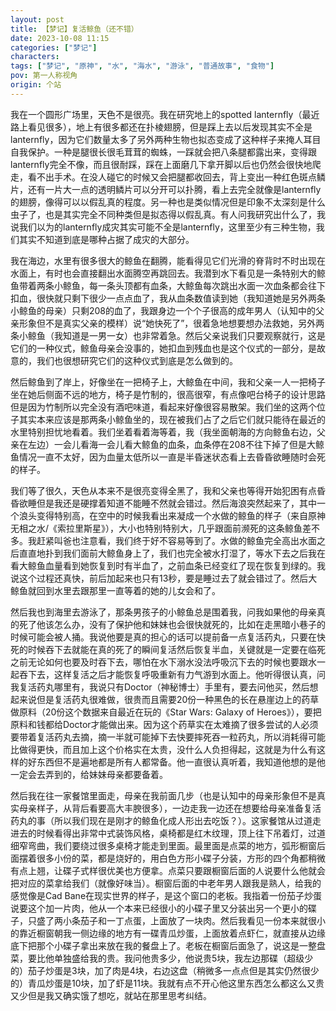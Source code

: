 ```yaml
---
layout: post
title: 【梦记】复活鲸鱼（还不错）
date: 2023-10-08 11:15
categories: ["梦记"]
characters: 
tags: ["梦记", "原神", "水", "海水", "游泳", "普通故事", "食物"]
pov: 第一人称视角
origin: 个站
---
```


我在一个圆形广场里，天色不是很亮。我在研究地上的spotted lanternfly（最近路上看见很多），地上有很多都还在扑棱翅膀，但是踩上去以后发现其实不全是lanternfly，因为它们数量太多了另外两种生物也拟态变成了这种样子来掩人耳目自我保护。一种是腿很长很毛茸茸的蜘蛛，一踩就会把八条腿都露出来，变得跟lanternfly完全不像，而且很耐踩，踩在上面磨几下拿开脚以后也仍然会很快地爬走，看不出手术。在没人碰它的时候又会把腿都收回去，背上变出一种红色斑点鳞片，还有一片大一点的透明鳞片可以分开可以扑腾，看上去完全就像是lanternfly的翅膀，像得可以以假乱真的程度。另一种也是类似情况但是印象不太深刻是什么虫子了，也是其实完全不同种类但是拟态得以假乱真。有人问我研究出什么了，我说我们以为的lanternfly成灾其实可能不全是lanternfly，这里至少有三种生物，我们其实不知道到底是哪种占据了成灾的大部分。

我在海边，水里有很多很大的鲸鱼在翻腾，能看得见它们光滑的脊背时不时出现在水面上，有时也会直接翻出水面腾空再跳回去。我潜到水下看见是一条特别大的鲸鱼带着两条小鲸鱼，每一条头顶都有血条，大鲸鱼每次跳出水面一次血条都会往下扣血，很快就只剩下很少一点点血了，我从血条数值读到她（我知道她是另外两条小鲸鱼的母亲）只剩208的血了，我跟身边一个个子很高的成年男人（认知中的父亲形象但不是真实父亲的模样）说“她快死了”，很着急地想要想办法救她，另外两条小鲸鱼（我知道是一男一女）也非常着急。然后父亲说我们只要观察就行，这是它们的一种仪式，鲸鱼母亲会没事的，她扣血到残血也是这个仪式的一部分，是故意的，我们也很想研究它们的这种仪式到底是怎么做到的。

然后鲸鱼到了岸上，好像坐在一把椅子上，大鲸鱼在中间，我和父亲一人一把椅子坐在她后侧面不远的地方，椅子是竹制的，很高很窄，有点像吧台椅子的设计思路但是因为竹制所以完全没有酒吧味道，看起来好像很容易散架。我们坐的这两个位子其实本来应该是那两条小鲸鱼坐的，现在被我们占了之后它们就只能待在最近的水里特别担忧地看着。我们坐着看着海等着，我（我坐面朝海的方向鲸鱼右边，父亲在左边）一会儿看海一会儿看大鲸鱼的血条，血条停在208不往下掉了但是大鲸鱼情况一直不太好，因为血量太低所以一直是半昏迷状态看上去昏昏欲睡随时会死的样子。

我们等了很久，天色从本来不是很亮变得全黑了，我和父亲也等得开始犯困有点昏昏欲睡但是我还是硬撑着知道不能睡不然就会错过。然后海浪突然起来了，其中一个浪头变得特别高，在空中的时候我看出来凝成一个水做的鲸鱼的样子（来自原神无相之水/《索拉里斯星》），大小也特别特别大，几乎跟面前濒死的这条鲸鱼差不多。我赶紧叫爸也注意看，我们终于好不容易等到了。水做的鲸鱼完全高出水面之后直直地扑到我们面前大鲸鱼身上了，我们也完全被水打湿了，等水下去之后我在看大鲸鱼血量看到她恢复到时有半血了，之前血条已经变红了现在恢复到绿的。我说这个过程还真快，前后加起来也只有13秒，要是睡过去了就会错过了。然后大鲸鱼就回到水里去跟那里一直等着的她的儿女会和了。

然后我也到海里去游泳了，那条男孩子的小鲸鱼总是围着我，问我如果他的母亲真的死了他该怎么办，没有了保护他和妹妹也会很快就死的，比如在走黑暗小巷子的时候可能会被人捅。我说他要是真的担心的话可以提前备一点复活药丸，只要在快死的时候吞下去就能在真的死了的瞬间复活然后恢复半血，关键就是一定要在临死之前无论如何也要及时吞下去，哪怕在水下溺水没法呼吸沉下去的时候也要跟水一起吞下去，这样复活之后才能恢复呼吸重新有力气游到水面上。他听得很认真，问我复活药丸哪里有，我说只有Doctor（神秘博士）手里有，要去问他买，然后想起来说但是复活药丸很难做，很贵而且需要20份一种黑色的长在悬崖边上的药草做原料（20份这个数据来自最近在玩的《Star Wars: Galaxy of Heroes》），要把原料和钱都给Doctor才能做出来。因为这个药草实在太难摘了很多尝试的人必须要带着复活药丸去摘，摘一半就可能掉下去快要摔死吞一粒药丸，所以消耗得可能比做得更快，而且加上这个价格实在太贵，没什么人负担得起，这就是为什么有这样的好东西但不是遍地都是所有人都常备。他一直很认真听着，我知道他想的是他一定会去弄到的，给妹妹母亲都要备着。

然后我在往一家餐馆里面走，母亲在我前面几步（也是认知中的母亲形象但不是真实母亲样子，从背后看要高大丰腴很多），一边走我一边还在想要给母亲准备复活药丸的事（所以我们现在是刚才的鲸鱼化成人形出去吃饭？）。这家餐馆从过道走进去的时候看得出非常中式装饰风格，桌椅都是红木纹理，顶上往下吊着灯，过道细窄弯曲，我们要绕过很多桌椅才能走到里面。最里面是点菜的地方，弧形橱窗后面摆着很多小份的菜，都是烧好的，用白色方形小碟子分装，方形的四个角都稍微有点上翘，让碟子式样很优美也方便拿。点菜只要跟橱窗后面的人说要什么他就会把对应的菜拿给我们（就像好味当）。橱窗后面的中老年男人跟我是熟人，给我的感觉像是Cad Bane在现实世界的样子，是这个窗口的老板。我指着一份茄子炒蛋说要这个加一片肉，他从一个本来已经很小的小碟子里又分装出另一个更小的碟子，只盛了两小条茄子和一丁点蛋，上面放了一块肉。然后我看见一份本来就很小的靠近橱窗朝我一侧边缘的地方有一碟青瓜炒蛋，上面放着点虾仁，就直接从边缘底下把那个小碟子拿出来放在我的餐盘上了。老板在橱窗后面急了，说这是一整盘菜，要比他单独盛给我的贵。我问他贵多少，他说贵5块，我左边那碟（超级少的）茄子炒蛋是3块，加了肉是4块，右边这盘（稍微多一点点但是其实仍然很少的）青瓜炒蛋是10块，加了虾是11块。我就有点不开心他这里东西怎么都这么又贵又少但是我又确实饿了想吃，就站在那里思考纠结。
